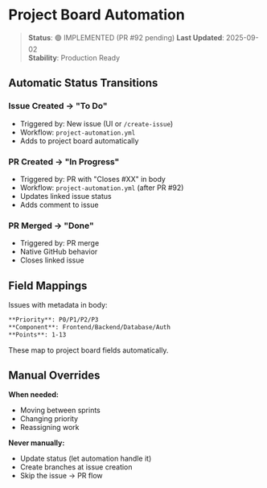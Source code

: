 # Project Board Automation

> **Status**: 🟢 IMPLEMENTED (PR #92 pending)
> **Last Updated**: 2025-09-02  
> **Stability**: Production Ready

## Automatic Status Transitions

### Issue Created → "To Do"
- Triggered by: New issue (UI or `/create-issue`)
- Workflow: `project-automation.yml`
- Adds to project board automatically

### PR Created → "In Progress"
- Triggered by: PR with "Closes #XX" in body
- Workflow: `project-automation.yml` (after PR #92)
- Updates linked issue status
- Adds comment to issue

### PR Merged → "Done"
- Triggered by: PR merge
- Native GitHub behavior
- Closes linked issue

## Field Mappings

Issues with metadata in body:
```markdown
**Priority**: P0/P1/P2/P3
**Component**: Frontend/Backend/Database/Auth
**Points**: 1-13
```

These map to project board fields automatically.

## Manual Overrides

**When needed:**
- Moving between sprints
- Changing priority
- Reassigning work

**Never manually:**
- Update status (let automation handle it)
- Create branches at issue creation
- Skip the issue → PR flow